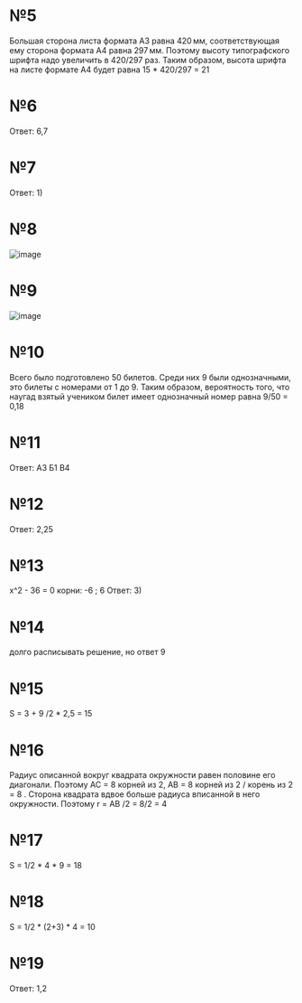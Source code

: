 # №5 
Большая сторона листа формата А3 равна 420 мм, соответствующая ему сторона формата А4 равна 297 мм. Поэтому высоту типографского шрифта надо увеличить в 420/297  раз. Таким образом, высота шрифта на листе формате А4 будет равна 15 * 420/297 = 21

# №6
Ответ: 6,7

# №7
Ответ: 1)

# №8
![image](https://github.com/user-attachments/assets/d985cd16-c3bf-4030-b261-2c9d6e6cb4bc)

# №9 
![image](https://github.com/user-attachments/assets/12955bb0-b010-4a85-a0e6-612880cfa1f8)

# №10
Всего было подготовлено 50 билетов. Среди них 9 были однозначными, это билеты с номерами от 1 до 9. Таким образом, вероятность того, что наугад взятый учеником билет имеет однозначный номер равна 9/50 = 0,18

# №11
Ответ: А3 Б1 В4

# №12
Ответ: 2,25

# №13
x^2 - 36 = 0
корни: -6 ; 6
Ответ: 3)

# №14
долго расписывать решение, но ответ 9

# №15
S = 3 + 9 /2 * 2,5 = 15 

# №16
Радиус описанной вокруг квадрата окружности равен половине его диагонали. Поэтому AC = 8 корней из 2, AB = 8 корней из 2 / корень из 2 = 8 . Сторона квадрата вдвое больше радиуса вписанной в него окружности. Поэтому r = AB /2 = 8/2 = 4

# №17
S = 1/2 * 4 * 9 = 18 

# №18
S = 1/2 * (2+3) * 4 = 10

# №19
Ответ: 1,2


